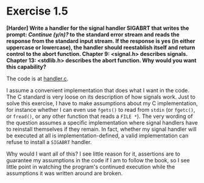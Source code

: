 # Exercise 1.5
__[Harder] Write a handler for the signal handler SIGABRT that writes the
prompt: _Continue (y/n)?_ to the standard error stream and reads the response
from the standard input stream. If the response is yes (in either uppercase or
lowercase), the handler should reestablish itself and return control to the
abort function. Chapter 9: <signal.h> describes signals. Chapter 13:
<stdlib.h> describes the abort function.
Why would you want this capability?__

The code is at [handler.c](handler.c).

I assume a convenient implementation that does what I want in the code.
The C standard is very loose on its description of how signals work. Just to
solve this exercise, I have to make assumptions about my C implementation, for
instance whether I can even use `fgets()` to read from `stdin` (or `fgetc()`,
or `fread()`, or any other function that reads a `FILE *`). The very wording
of the question assumes a specific implementation where signal handlers have to
reinstall themselves if they remain.
In fact, whether my signal handler will be executed at all is
implementation-defined, a valid implementation can refuse to install a
`SIGABRT` handler.

Why would I want all of this? I see little reason for it, assertions are to
guarantee my assumptions in the code if I am to follow the book, so I see
little point in watching the program's continued execution while the
assumptions it was written around are broken.
